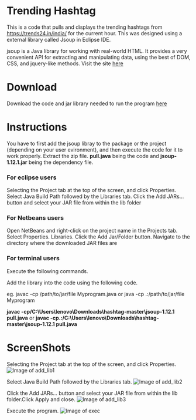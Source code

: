  # Trending Hashtag 
 
This is a code that pulls and displays the trending hashtags from https://trends24.in/india/ for the current hour. This was designed using a external library called Jsoup  in Eclipse IDE.

jsoup is a Java library for working with real-world HTML. It provides a very convenient API for extracting and manipulating data, using the best of DOM, CSS, and jquery-like methods.
Visit the site [here](https://jsoup.org/) 

# Download 

Download the code and jar library needed to run the program [here](https://github.com/SoumyaKB96/hashtag/archive/master.zip
)



# Instructions 

You have to first add the jsoup libray to the package or the project (depending on your user evironment), and then execute the code for it to work properly. Extract the zip file. __pull.java__ being the code and __jsoup-1.12.1.jar__ being the dependency file. 


### For eclipse users 

Selecting the Project tab at the top of the screen, and click Properties. Select Java Build Path followed by the Libraries tab. Click the Add JARs… button and select your JAR file from within the lib folder

### For Netbeans users 

Open NetBeans and right-click on the project name in the Projects tab. Select Properties.  Libraries. Click the Add Jar/Folder button. Navigate to the directory where the downloaded JAR files are

### For terminal users

Execute the following commands.

Add the library into the code using the following code.

eg. javac -cp /path/to/jar/file Myprogram.java or 
java -cp .:/path/to/jar/file Myprogram

__javac -cp/C:\Users\lenovo\Downloads\hashtag-master\jsoup-1.12.1 pull.java__ or 
__javac -cp.:/C:\Users\lenovo\Downloads\hashtag-master\jsoup-1.12.1 pull.java__





# ScreenShots

Selecting the Project tab at the top of the screen, and click Properties.
![Image of add_lib1](https://lh3.googleusercontent.com/HznDWKewIUwAtjpXNmAOr3XjbXdXNov4p4btU6toic1Aky6niU_QF3g2mmSuc-pn0yHCqJByFtjF5Nki9meRlSkC9FA1bn7bjRp7iUvaScTeEuEc_yDK3Ka2WJwj8I6HuX67E3Y0KWwE71-l3njFu1Qpupi_Bpsl1IRSOqXQafw3q-ArVlsSp_PvksbDYFExdjr4bP_aoTMz4Q850eyvcApVn4MDu7O3d4l9HhzgFXz0mtdRqe5b3iieaPQDP2ARZwPFfGcKUqEOr06CT4P4YtRrPCvGFQyie8g9joFtgaaJeVhjIOeQF4PifXoL-I3E7-LXEQ8ta6CVzXwHZCq6C4Lgq663GkJ9upeZx-XYLkTqVon8blBOPLpv0-pPlt0vDjeadUqsXW28rh9duXLCeEgHOuYr4R2nwWsbqWqpBUQ4bIKJtfTzH8O1cD7wJMfYLKUwgWkCYuCwy0SVP-0TPlTasyhI8pgdV8xdJDk9rrX72uxezfYPB2fOoJO40lehIGwpZblRxQJWLoo_GqFYEVkCPiwGIGaZI2oufV4Z0aYn4pHiSBgz4zIrczl-O_rlSslG8nFtdoQHqemGVuI5yVOZPywt4p8frahmY0eZ4HGk59CVF6-Sbgy22NuH8V9zh4KyENm5EnLcSDWaa_v0bC5Yz3ny-GWwmGtY0iGFVqxcfgWGdhtL7M0=w929-h523-no)

Select Java Build Path followed by the Libraries tab. 
![Image of add_lib2](https://lh3.googleusercontent.com/zTsONMdLnVjaJUcOejlnTmXvbw3yrIU8vqHAQuOA30kV2nXfPVCwqrsL5swcuExtYTHifC-oI2dccuQDhYZOy_HHC14rdj3bvf96OWNynisI-kqOJleNKaAJSd7s03wcnF1gGmOlMbxk_KZueWr6GM7-W2DjH7JIkLImYkHr8LRd00KN1Ij9zdMOo--dmzour2Y32uxlfbwha6TmO0Z4TFl6eInUvDcwYWQxiupFu6b5VDs9nqr8bKH0-M9BM1zS_EU2PPSPbCsYLoJQTQ61941epQvRJsS3c9YItmvk0hTjO1I_NtJBuI2G_MIaTPF1cSI0nbTiY1mLb681oGW67TvmUo_rOpzygRcqmYV0Jtk8MWbRmrYe7OeqExKpvKO4rUTYHmd7VMS5MJN8nwfs1UWl5Z3Dp3L7_Zfhtnjg3O-1skOI7Akz_IJZfqIsbU6imnlP0v7BAGZxc6Y4iKBXujMlMrJuhnqQAItzdcs6cxPFW6dNd-exfE2FWJ8e6Z-gq2C3Za5f2sZ3a6y5g17ns9EPfk21u9D26sTO5p_8Xi1p-tk52_NYBWPd0-Q51TBOYFMXDofJf1Cho_nPS0PUD0LuCpRJFzOl1nk4L_bbmr3TID7F-OCslNmgOGn5iin1B7EfcRi1UEiqS17L7qp8GXyY6ksT-y6NPoXkrL01-pFXhgMV1rWOwE8=w929-h523-no)

Click the Add JARs… button and select your JAR file from within the lib folder.Click Apply and close.
![Image of add_lib3](https://lh3.googleusercontent.com/r-4Jkkgr_IV0uJfLxRran_IeYoZC05huCPW0nMcl5ez1DaEjk4XyhwKaV_vaSGc2MbMw-28B1prN8vqWzL3FhA2OrJcYYV1qx6g6sBpZpu8E1QJMp_Ie0S7gvnG3KQx9aVSgJBSE64YM2Ozg_u22HZbjzLsZ_SDuJu9CIteQPIoiU7kniHq25WA4tsMEFr6zqDvtO5ABNYBqVl3J8mgdjoyYwJvcfmAHr9-Xnjpb-k4wxdRwMeTNSMnFTjJGF82Vl3Ox3f0078nST1rbZAicbFiFljmjlHjim0Qw-F99dEO18L7ioKxPIIY9YEDS5HWUHuocmXeVyUrwhypDDywz7Yu38DzoGalugVZjLK9jndWiJVIxnpkvy_RDpDRlXdLKxgmTbcNXrUm6WB40wzOEJzJY02ZwodX-2dGKa1x1FAia4eMo9wV01ekjk0HtaGxqYgjyE66zxQyZyYTJzXCE0DZb30z3urdO2aeauOBSnwU_TmbK66C-cO3iVWJCvCeEO5pCA5-tRUFbfOzgtlDQggZ7xcXUd3zyW0Ml1mSow1cTpDfTm0KvVbjsQv7Q0S1R0lGGKFn4u57ndkQavVaTEDJrIzSttmAbA795U-B2EsE6Xzg7d4zMgrN0EPRhx3nbQlfL52lEGDfozRiEEo6ZjrtWYnHmtYXlqIPumpoJxkpr7XZ9nSAMrjE=w929-h523-no)

Execute the program.
![Image of exec](https://lh3.googleusercontent.com/Dp_18rf6889FA2QAn4SKifLLHJOHkvmuxEDDcLoVEOe6pbUTshOcfk7b0egvmjEIT3Few7a9fXs3x7YFrXdZ3ShERqFRvvOAqc9OingwDxGmb_qqDCTPq_b_8eW5h0bw5CdaOjYdDoqP2pZVsiG1boCTcL9J-gXQkMCVJyuMbW3MjvwOVsHgXkCO9KW2wzFQ2ccB_tqU7NUbOV2rmATCwZXIzr11JoEzvMPeBDklJch-8hSSlOZOpgBtc0dnfQWO-NMFR_jX8XuoS-1KW6M-iq4GcYjLnZgHxHRPsuSiQk803d1uCpwReBqSXaTFSkaGgTEv0TDpApNZyfhfYvH7m_vNrvhPj807tKAXDTyll-oDu7XHUN_jOClDBpye5mV_DOklvQVCYq98CbYNyL0dgi_wdFE47chuyuDLFD9oxtXLjlXX_SMRYg-pLX2hVT2zg8Ce-qlO5T-BpVGSgTJvlTI4GTOTdAPZN9SHGw1MOnDiD6Z_6WDpPF3YbvMX4i258Ifo6DHVeSb62zEmKm9u_tGdju6jdacF9OvoifIUEmtB0TMODn6CLbsbEbJl6XAXTyL5Bie_GBbJ8saqt_B_DsQWqvn78Kd21gH8ml5vo_HtYK0ZSCGsEAR7nUVRYOOIPMeu6xdhglxyG1_D22_LFJCVY6HDM_cb64TAmAvsmjkmR5lF0uo_zKQ=w929-h523-no)






